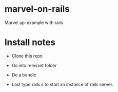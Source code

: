 # marvel-on-rails
Marvel api example with rails

# Install notes
- Clone this repo

- Go into relevant folder

- Do a bundle

- Last type rails s to start an instance of rails server.
